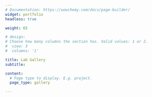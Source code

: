 ```yaml
---
# Documentation: https://wowchemy.com/docs/page-builder/
widget: portfolio
headless: true

weight: 65

# design:
# Choose how many columns the section has. Valid values: 1 or 2.
#  view: 3
#  columns: '1'

title: Lab Gallery
subtitle:

content:
  # Page type to display. E.g. project.
  page_type: gallery

---
```

